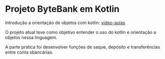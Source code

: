 # Projeto ByteBank em Kotlin

Introdução a orientação de objetos com kotlin: [video-aulas](https://cursos.alura.com.br/course/kotlin-orientacao-objetos)

O projeto atual teve como objetivo entender o uso do kotlin e orientação a objetos nessa linguagem. 

A parte prática foi desenvolver funções de saque, depósito e transferências entre conta sbancárias.
